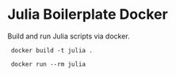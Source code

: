 # Julia Boilerplate Docker

Build and run Julia scripts via docker.

```
 docker build -t julia .

 docker run --rm julia
```
